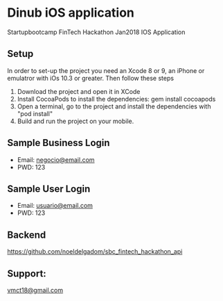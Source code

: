 # Dinub iOS application

Startupbootcamp FinTech Hackathon Jan2018 IOS Application

## Setup
In order to set-up the project you need an Xcode 8 or 9, an iPhone or emulatror with iOs 10.3 or greater. Then follow these steps

1. Download the project and open it in XCode
2. Install CocoaPods to install the dependencies: gem install cocoapods
3. Open a terminal, go to the project and install the dependencies with "pod install"
4. Build and run the project on your mobile.

## Sample Business Login

* Email: negocio@email.com
* PWD: 123

## Sample User Login

* Email: usuario@email.com
* PWD: 123

## Backend

https://github.com/noeldelgadom/sbc_fintech_hackathon_api

## Support: 

vmct18@gmail.com
